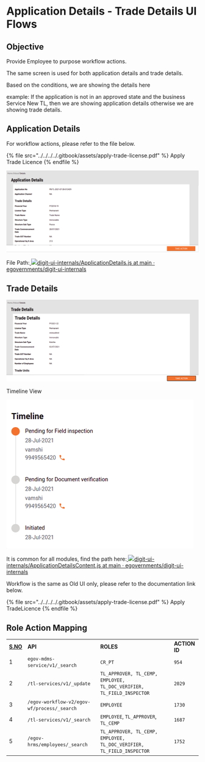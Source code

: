 # Application Details - Trade Details UI Flows

## **Objective**

Provide Employee to purpose workflow actions.

The same screen is used for both application details and trade details.

Based on the conditions, we are showing the details here

example: If the application is not in an approved state and the business Service New TL, then we are showing application details otherwise we are showing trade details.

## **Application Details**

For workflow actions, please refer to the file below.

{% file src="../../../../.gitbook/assets/apply-trade-license.pdf" %}
Apply Trade Licence
{% endfile %}

![](<../../../../.gitbook/assets/image (234).png>)

File Path:[ ![](https://github.com/fluidicon.png)digit-ui-internals/ApplicationDetails.js at main · egovernments/digit-ui-internals](https://github.com/egovernments/digit-ui-internals/blob/main/packages/modules/tl/src/pages/employee/ApplicationDetails.js)

## **Trade Details**

![](<../../../../.gitbook/assets/image (130).png>)

Timeline View

![](<../../../../.gitbook/assets/image (176).png>)

It is common for all modules, find the path here:[ ![](https://github.com/fluidicon.png)digit-ui-internals/ApplicationDetailsContent.js at main · egovernments/digit-ui-internals](https://github.com/egovernments/digit-ui-internals/blob/main/packages/modules/templates/ApplicationDetails/components/ApplicationDetailsContent.js)

Workflow is the same as Old UI only, please refer to the documentation link below.

{% file src="../../../../.gitbook/assets/apply-trade-license.pdf" %}
Apply TradeLicence
{% endfile %}

## **Role Action Mapping**

|                          |                                             |                                                                       |               |
| ------------------------ | ------------------------------------------- | --------------------------------------------------------------------- | ------------- |
| [**S.NO**](http://s.no/) | **API**                                     | **ROLES**                                                             | **ACTION ID** |
| 1                        | `egov-mdms-service/v1/_search`              | `CR_PT`                                                               | `954`         |
| 2                        | `/tl-services/v1/_update`                   | `TL_APPROVER, TL_CEMP, EMPLOYEE, TL_DOC_VERIFIER, TL_FIELD_INSPECTOR` | `2029`        |
| 3                        | `/egov-workflow-v2/egov-wf/process/_search` | `EMPLOYEE`                                                            | `1730`        |
| 4                        | `/tl-services/v1/_search`                   | `EMPLOYEE`, `TL_APPROVER`, `TL_CEMP`                                  | `1687`        |
| 5                        | `/egov-hrms/employees/_search`              | `TL_APPROVER, TL_CEMP, EMPLOYEE, TL_DOC_VERIFIER, TL_FIELD_INSPECTOR` | `1752`        |
